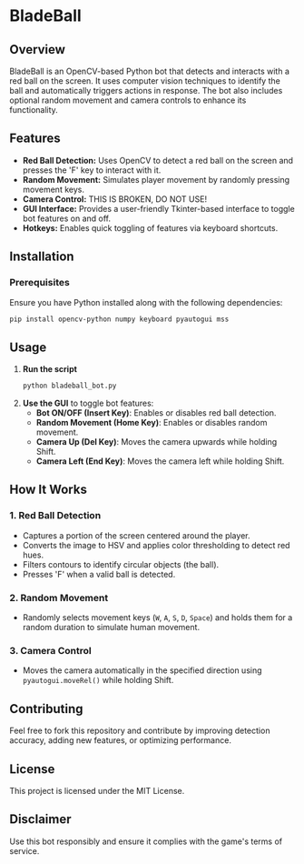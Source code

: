# BladeBall

## Overview
BladeBall is an OpenCV-based Python bot that detects and interacts with a red ball on the screen. It uses computer vision techniques to identify the ball and automatically triggers actions in response. The bot also includes optional random movement and camera controls to enhance its functionality.

## Features
- **Red Ball Detection:** Uses OpenCV to detect a red ball on the screen and presses the 'F' key to interact with it.
- **Random Movement:** Simulates player movement by randomly pressing movement keys.
- **Camera Control:** THIS IS BROKEN, DO NOT USE!
- **GUI Interface:** Provides a user-friendly Tkinter-based interface to toggle bot features on and off.
- **Hotkeys:** Enables quick toggling of features via keyboard shortcuts.

## Installation
### Prerequisites
Ensure you have Python installed along with the following dependencies:
```sh
pip install opencv-python numpy keyboard pyautogui mss
```

## Usage
1. **Run the script**
   ```sh
   python bladeball_bot.py
   ```
2. **Use the GUI** to toggle bot features:
   - **Bot ON/OFF (Insert Key)**: Enables or disables red ball detection.
   - **Random Movement (Home Key)**: Enables or disables random movement.
   - **Camera Up (Del Key)**: Moves the camera upwards while holding Shift.
   - **Camera Left (End Key)**: Moves the camera left while holding Shift.

## How It Works
### 1. Red Ball Detection
- Captures a portion of the screen centered around the player.
- Converts the image to HSV and applies color thresholding to detect red hues.
- Filters contours to identify circular objects (the ball).
- Presses 'F' when a valid ball is detected.

### 2. Random Movement
- Randomly selects movement keys (`W`, `A`, `S`, `D`, `Space`) and holds them for a random duration to simulate human movement.

### 3. Camera Control
- Moves the camera automatically in the specified direction using `pyautogui.moveRel()` while holding Shift.

## Contributing
Feel free to fork this repository and contribute by improving detection accuracy, adding new features, or optimizing performance.

## License
This project is licensed under the MIT License.

## Disclaimer
Use this bot responsibly and ensure it complies with the game's terms of service.
